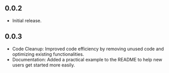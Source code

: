 ## 0.0.2

* Initial release.
## 0.0.3

* Code Cleanup: Improved code efficiency by removing unused code and optimizing existing functionalities.
* Documentation: Added a practical example to the README to help new users get started more easily.
